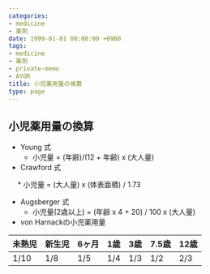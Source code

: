 ```yaml
---
categories:
- medicine
- 薬剤
date: 1999-01-01 00:00:00 +0900
tags:
- medicine
- 薬剤
- private-memo
- AYOR
title: 小児薬用量の換算
type: page
---
```


## 小児薬用量の換算

- Young 式
  - 小児量 = (年齢)/(12 + 年齢) x (大人量)
- Crawford 式

　 \* 小児量 = (大人量) x (体表面積) / 1.73

- Augsberger 式
  - 小児量(2歳以上) = (年齢 x 4 + 20) / 100 x (大人量)
- von Harnackの小児薬用量

|未熟児|新生児|6ヶ月|1歳|3歳|7.5歳|12歳|
|:----|:----|:----|:----|:----|:----|:----|
|1/10  |1/8   |   1/5 |    1/4 |  1/3 |  1/2  |   2/3|
